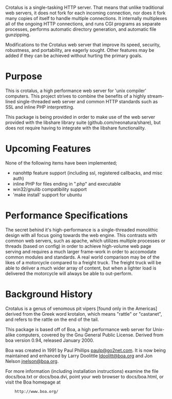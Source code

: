 Crotalus is a single-tasking HTTP server.  That means that unlike
traditional web servers, it does not fork for each incoming connection,
nor does it fork many copies of itself to handle multiple connections.
It internally multiplexes all of the ongoing HTTP connections, and
runs CGI programs as separate processes, performs automatic directory 
generation, and automatic file gunzipping.

Modifications to the Crotalus web server that improve its speed, security,
robustness, and portability, are eagerly sought.  Other features may be
added if they can be achieved without hurting the primary goals.

Purpose
=======

This is crotalus, a high performance web server for 'unix compiler' computers. This project strives to combine the benefits of a highly stream-lined single-threaded web server and common HTTP standards such as SSL and inline PHP interpretting.

This package is being provided in order to make use of the web server provided with the libshare library suite (github.com/neonatura/share), but does not require having to integrate with the libshare functionality.


Upcoming Features
=================

None of the following items have been implemented;

* nanohttp feature support (including ssl, registered callbacks, and misc auth)
* inline PHP for files ending in ".php" and executable
* win32/gnulib compatibility support
* 'make install' support for ubuntu


Performance Specifications
==========================

The secret behind it's high-performance is a single-threaded monolithic design with all focus going towards the web engine. This contrasts with common web servers, such as apache, which utilizes multiple processes or threads (based on config) in order to achieve high-volume web page serving and requires a much larger frame-work in order to accomodate common modules and standards. A real world comparison may be of the likes of a motorcycle compared to a freight truck. The freight truck will be able to deliver a much wider array of content, but when a lighter load is delivered the motorcycle will always be able to out-perform.


Background History
==================

Crotalus is a genus of venomous pit vipers [found only in the Americas] derived from the Greek word krotalon, which means "rattle" or "castanet", and refers to the rattle on the end of the tail.

This package is based off of Boa, a high performance web server for 
Unix-alike computers, covered by the Gnu General Public License. 
Derived from boa version 0.94, released January 2000.  

Boa was created in 1991 by Paul Phillips <paulp@go2net.com>.  It is now being
maintained and enhanced by Larry Doolittle <ldoolitt@boa.org>
and Jon Nelson <jnelson@boa.org>.

For more information (including installation instructions) examine
the file docs/boa.txt or docs/boa.dvi, point your web browser to docs/boa.html,
or visit the Boa homepage at

        http://www.boa.org/


